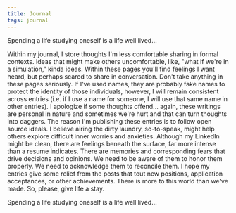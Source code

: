 ```yaml
---
title: Journal
tags: journal
---
```


Spending a life studying oneself is a life well lived...

Within my journal, I store thoughts I'm less comfortable sharing in formal contexts. Ideas that might make others uncomfortable, like, "what if we're in a simulation," kinda ideas. Within these pages you'll find feelings I want heard, but perhaps scared to share in conversation. Don't take anything in these pages seriously. If I've used names, they are probably fake names to protect the identity of those individuals, however, I will remain consistent across entries (i.e. if I use a name for someone, I will use that same name in other entries). I apologize if some thoughts offend... again, these writings are personal in nature and sometimes we're hurt and that can turn thoughts into daggers. The reason I'm publishing these entries is to follow open source ideals. I believe airing the dirty laundry, so-to-speak, might help others explore difficult inner worries and anxieties. Although my LinkedIn might be clean, there are feelings beneath the surface, far more intense than a resume indicates. There are memories and corresponding fears that drive decisions and opinions. We need to be aware of them to honor them properly. We need to acknowledge them to reconcile them. I hope my entries give some relief from the posts that tout new positions, application acceptances, or other achievements. There is more to this world than we've made. So, please, give life a stay.

Spending a life studying oneself is a life well lived...
